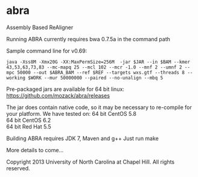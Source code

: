 abra
====

Assembly Based ReAligner

Running ABRA currently requires bwa 0.7.5a in the command path

Sample command line for v0.69:

```
java -Xss8M -Xmx20G -XX:MaxPermSize=256M  -jar $JAR --in $BAM --kmer 43,53,63,73,83 --mc-mapq 25 --mcl 102 --mcr -1.0 --mnf 2 --umnf 2 --mpc 50000 --out $ABRA_BAM --ref $REF --targets wxs.gtf --threads 8 --working $WORK --mur 50000000 --paired --no-unalign --mbq 5
```

Pre-packaged jars are available for 64 bit linux: https://github.com/mozack/abra/releases

The jar does contain native code, so it may be necessary to re-compile for your platform.  We have tested on:
64 bit CentOS 5.8<br/>
64 bit CentOS 6.2<br/>
64 bit Red Hat 5.5<br/>

Building ABRA requires JDK 7, Maven and g++
Just run make

More details to come...

Copyright 2013 University of North Carolina at Chapel Hill.  All rights reserved.

